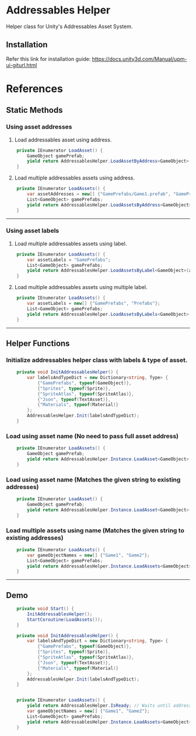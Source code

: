 # Addressables Helper

Helper class for Unity's Addressables Asset System.

## Installation

Refer this link for installation guide: https://docs.unity3d.com/Manual/upm-ui-giturl.html

# References

## Static Methods

### Using asset addresses

1. Load addressables asset using address.

```csharp
    private IEnumerator LoadAsset() {
        GameObject gamePrefab;
        yield return AddressablesHelper.LoadAssetByAddress<GameObject>("GamePrefabs/Game1.prefab", gameObj => gamePrefab = gameObj);
    }
```

2. Load multiple addressables assets using address.

```csharp
    private IEnumerator LoadAssets() {
        var assetAddresses = new[] {"GamePrefabs/Game1.prefab", "GamePrefabs/Game2.prefab", "GamePrefabs/Game3.prefab"};
        List<GameObject> gamePrefabs;
        yield return AddressablesHelper.LoadAssetsByAddress<GameObject>(assetAddresses, gameObjs => gamePrefabs = gameObjs.ToList());
    }
```

---

### Using asset labels

1. Load multiple addressables assets using label.

```csharp
    private IEnumerator LoadAssets() {
        var assetLabels = "GamePrefabs";
        List<GameObject> gamePrefabs;
        yield return AddressablesHelper.LoadAssetsByLabel<GameObject>(assetLabels, gameObjs => gamePrefabs = gameObjs.ToList());
    }
```

2. Load multiple addressables assets using multiple label.

```csharp
    private IEnumerator LoadAssets() {
        var assetLabels = new[] {"GamePrefabs", "Prefabs"};
        List<GameObject> gamePrefabs;
        yield return AddressablesHelper.LoadAssetsByLabels<GameObject>(assetLabels, gameObjs => gamePrefabs = gameObjs.ToList());
    }
```

---

## Helper Functions

### Initialize addressables helper class with labels & type of asset.

```csharp
    private void InitAddressablesHelper() {
        var labelsAndTypeDict = new Dictionary<string, Type> {
            {"GamePrefabs", typeof(GameObject)},
            {"Sprites", typeof(Sprite)},
            {"SpriteAtlas", typeof(SpriteAtlas)},
            {"Json", typeof(TextAsset)},
            {"Materials", typeof(Material)}
        };
        AddressablesHelper.Init(labelsAndTypeDict);
    }
```

### Load using asset name (No need to pass full asset address)

```csharp
    private IEnumerator LoadAssets() {
        GameObject gamePrefab;
        yield return AddressablesHelper.Instance.LoadAsset<GameObject>("Game1", gameObj => gamePrefab = gameObj);
    }
```

### Load using asset name (Matches the given string to existing addresses)

```csharp
    private IEnumerator LoadAsset() {
        GameObject gamePrefab;
        yield return AddressablesHelper.Instance.LoadAsset<GameObject>("Game1", gameObj => gamePrefab = gameObj);
    }
```

### Load multiple assets using name (Matches the given string to existing addresses)

```csharp
    private IEnumerator LoadAssets() {
        var gameObjectNames = new[] {"Game1", "Game2"};
        List<GameObject> gamePrefabs;
        yield return AddressablesHelper.Instance.LoadAssets<GameObject>(gameObjectNames, gameObjCollections => gamePrefabs = gameObjCollections.ToList());
    }
```

---

## Demo 

```csharp
    private void Start() {
        InitAddressablesHelper();
        StartCoroutine(LoadAssets());
    }

    private void InitAddressablesHelper() {
        var labelsAndTypeDict = new Dictionary<string, Type> {
            {"GamePrefabs", typeof(GameObject)},
            {"Sprites", typeof(Sprite)},
            {"SpriteAtlas", typeof(SpriteAtlas)},
            {"Json", typeof(TextAsset)},
            {"Materials", typeof(Material)}
        };
        AddressablesHelper.Init(labelsAndTypeDict);
    }


    private IEnumerator LoadAssets() {
        yield return AddressablesHelper.IsReady; // Waits until addressables helper is initialized.
        var gameObjectNames = new[] {"Game1", "Game2"};
        List<GameObject> gamePrefabs;
        yield return AddressablesHelper.Instance.LoadAssets<GameObject>(gameObjectNames, gameObjCollections => gamePrefabs = gameObjCollections.ToList());
    }
```



